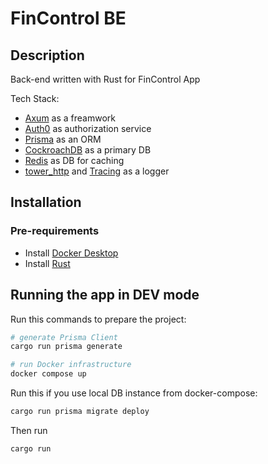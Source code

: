 # FinControl BE

## Description

Back-end written with Rust for FinControl App

Tech Stack:
* [Axum](https://github.com/tokio-rs/axum) as a freamwork
* [Auth0](https://auth0.com) as authorization service
* [Prisma](https://github.com/Brendonovich/prisma-client-rust) as an ORM
* [CockroachDB](https://www.cockroachlabs.com) as a primary DB
* [Redis](https://redis.com) as DB for caching
* [tower_http](https://github.com/tower-rs/tower-http) and [Tracing](https://github.com/tokio-rs/tracing) as a logger

## Installation

### Pre-requirements
* Install [Docker Desktop](https://www.docker.com/products/docker-desktop/)
* Install [Rust](https://www.rust-lang.org/learn/get-started)

## Running the app in DEV mode

Run this commands to prepare the project:

```bash
# generate Prisma Client
cargo run prisma generate
```

```bash
# run Docker infrastructure
docker compose up
```

Run this if you use local DB instance from docker-compose:

```bash
cargo run prisma migrate deploy
```

Then run

```bash
cargo run
```